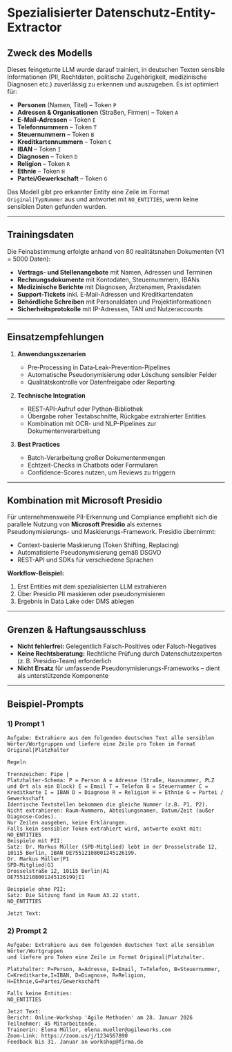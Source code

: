 # Spezialisierter Datenschutz-Entity-Extractor

## Zweck des Modells

Dieses feingetunte LLM wurde darauf trainiert, in deutschen Texten sensible Informationen (PII, Rechtdaten, politische Zugehörigkeit, medizinische Diagnosen etc.) zuverlässig zu erkennen und auszugeben. Es ist optimiert für:

* **Personen** (Namen, Titel) – Token `P`
* **Adressen & Organisationen** (Straßen, Firmen) – Token `A`
* **E‑Mail-Adressen** – Token `E`
* **Telefonnummern** – Token `T`
* **Steuernummern** – Token `B`
* **Kreditkartennummern** – Token `C`
* **IBAN** – Token `I`
* **Diagnosen** – Token `D`
* **Religion** – Token `R`
* **Ethnie** – Token `H`
* **Partei/Gewerkschaft** – Token `G`

Das Modell gibt pro erkannter Entity eine Zeile im Format `Original|TypNummer` aus und antwortet mit `NO_ENTITIES`, wenn keine sensiblen Daten gefunden wurden.

---

## Trainingsdaten

Die Feinabstimmung erfolgte anhand von 80 realitätsnahen Dokumenten (V1 = 5000 Daten):

* **Vertrags- und Stellenangebote** mit Namen, Adressen und Terminen
* **Rechnungsdokumente** mit Kontodaten, Steuernummern, IBANs
* **Medizinische Berichte** mit Diagnosen, Ärztenamen, Praxisdaten
* **Support-Tickets** inkl. E‑Mail-Adressen und Kreditkartendaten
* **Behördliche Schreiben** mit Personaldaten und Projektinformationen
* **Sicherheitsprotokolle** mit IP-Adressen, TAN und Nutzeraccounts

---

## Einsatzempfehlungen

1. **Anwendungsszenarien**

   * Pre‑Processing in Data‑Leak-Prevention-Pipelines
   * Automatische Pseudonymisierung oder Löschung sensibler Felder
   * Qualitätskontrolle vor Datenfreigabe oder Reporting

2. **Technische Integration**

   * REST-API-Aufruf oder Python-Bibliothek
   * Übergabe roher Textabschnitte, Rückgabe extrahierter Entities
   * Kombination mit OCR- und NLP-Pipelines zur Dokumentenverarbeitung

3. **Best Practices**

   * Batch-Verarbeitung großer Dokumentenmengen
   * Echtzeit-Checks in Chatbots oder Formularen
   * Confidence-Scores nutzen, um Reviews zu triggern

---

## Kombination mit Microsoft Presidio

Für unternehmensweite PII-Erkennung und Compliance empfiehlt sich die parallele Nutzung von **Microsoft Presidio** als externes Pseudonymisierungs- und Maskierungs-Framework. Presidio übernimmt:

* Context-basierte Maskierung (Token Shifting, Replacing)
* Automatisierte Pseudonymisierung gemäß DSGVO
* REST-API und SDKs für verschiedene Sprachen

**Workflow-Beispiel:**

1. Erst Entities mit dem spezialisierten LLM extrahieren
2. Über Presidio PII maskieren oder pseudonymisieren
3. Ergebnis in Data Lake oder DMS ablegen

---

## Grenzen & Haftungsausschluss

* **Nicht fehlerfrei:** Gelegentlich Falsch-Positives oder Falsch-Negatives
* **Keine Rechtsberatung:** Rechtliche Prüfung durch Datenschutzexperten (z. B. Presidio-Team) erforderlich
* **Nicht Ersatz** für umfassende Pseudonymisierungs-Frameworks – dient als unterstützende Komponente

---

## Beispiel-Prompts

### 1) Prompt 1

```text
Aufgabe: Extrahiere aus dem folgenden deutschen Text alle sensiblen Wörter/Wortgruppen und liefere eine Zeile pro Token im Format
Original|Platzhalter

Regeln

Trennzeichen: Pipe |
Platzhalter-Schema: P = Person A = Adresse (Straße, Hausnummer, PLZ und Ort als ein Block) E = Email T = Telefon B = Steuernummer C = Kreditkarte I = IBAN D = Diagnose R = Religion H = Ethnie G = Partei / Gewerkschaft
Identische Textstellen bekommen die gleiche Nummer (z.B. P1, P2).
Nicht extrahieren: Raum-Nummern, Abteilungsnamen, Datum/Zeit (außer Diagnose-Codes).
Nur Zeilen ausgeben, keine Erklärungen.
Falls kein sensibler Token extrahiert wird, antworte exakt mit: NO_ENTITIES
Beispiele mit PII:
Satz: Dr. Markus Müller (SPD-Mitglied) lebt in der Drosselstraße 12, 10115 Berlin, IBAN DE75512108001245126199.
Dr. Markus Müller|P1
SPD-Mitglied|G1
Drosselstraße 12, 10115 Berlin|A1
DE75512108001245126199|I1

Beispiele ohne PII:
Satz: Die Sitzung fand im Raum A3.22 statt.
NO_ENTITIES

Jetzt Text:
```

### 2) Prompt 2

```text
Aufgabe: Extrahiere aus dem folgenden deutschen Text alle sensiblen Wörter/Wortgruppen
und liefere pro Token eine Zeile im Format Original|Platzhalter.

Platzhalter: P=Person, A=Adresse, E=Email, T=Telefon, B=Steuernummer, C=Kreditkarte,I=IBAN, D=Diagnose, R=Religion, H=Ethnie,G=Partei/Gewerkschaft

Falls keine Entities: 
NO_ENTITIES

Jetzt Text:
Bericht: Online-Workshop 'Agile Methoden' am 28. Januar 2026
Teilnehmer: 45 Mitarbeitende.
Trainerin: Elena Müller, elena.mueller@agileworks.com
Zoom-Link: https://zoom.us/j/1234567890
Feedback bis 31. Januar an workshop@firma.de
```
